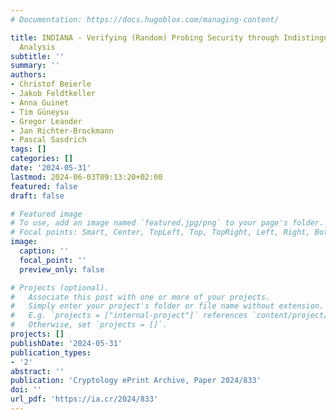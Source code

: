 ```yaml
---
# Documentation: https://docs.hugoblox.com/managing-content/

title: INDIANA - Verifying (Random) Probing Security through Indistinguishability
  Analysis
subtitle: ''
summary: ''
authors:
- Christof Beierle
- Jakob Feldtkeller
- Anna Guinet
- Tim Güneysu
- Gregor Leander
- Jan Richter-Brockmann
- Pascal Sasdrich
tags: []
categories: []
date: '2024-05-31'
lastmod: 2024-06-03T09:13:20+02:00
featured: false
draft: false

# Featured image
# To use, add an image named `featured.jpg/png` to your page's folder.
# Focal points: Smart, Center, TopLeft, Top, TopRight, Left, Right, BottomLeft, Bottom, BottomRight.
image:
  caption: ''
  focal_point: ''
  preview_only: false

# Projects (optional).
#   Associate this post with one or more of your projects.
#   Simply enter your project's folder or file name without extension.
#   E.g. `projects = ["internal-project"]` references `content/project/deep-learning/index.md`.
#   Otherwise, set `projects = []`.
projects: []
publishDate: '2024-05-31'
publication_types:
- '2'
abstract: ''
publication: 'Cryptology ePrint Archive, Paper 2024/833'
doi: ''
url_pdf: 'https://ia.cr/2024/833'
---
```

